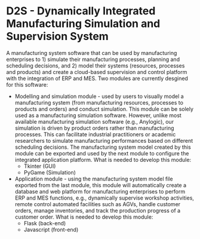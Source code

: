 # D2S - Dynamically Integrated Manufacturing Simulation and Supervision System
A manufacturing system software that can be used by manufacturing enterprises to 1) simulate their manufacturing processes, planning and scheduling decisions, and 2) model their systems (resources, processes and products) and create a cloud-based supervision and control platform with the integration of ERP and MES. Two modules are currently desgined for this software:
- Modelling and simulation module - used by users to visually model a manufacturing system (from manufacturing resources, processes to products and orders) and conduct simulation. This module can be solely used as a manufacturing simulation software. However, unlike most available manufacturing simulation software (e.g., Anylogic), our simulation is driven by product orders rather than manufacturing processes. This can facilitate industrial practitioners or academic researchers to simulate manufacturing performances based on different scheduling decisions. The manufacturing system model created by this module can be exported and used by the next module to configure the integrated application platform. What is needed to develop this module:
  - Tkinter (GUI)
  - PyGame (Simulation)
- Application module - using the manufacturing system model file exported from the last module, this module will automatically create a database and web platform for manufacturing enterprises to perform ERP and MES functions, e.g., dynamically supervise workshop activities, remote control automated facilities such as AGVs, handle customer orders, manage inventories, and track the production progress of a customer order. What is needed to develop this module:
  - Flask (back-end)
  - Javascript (front-end)

